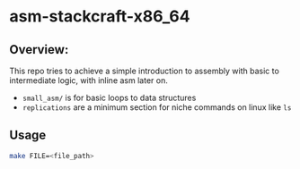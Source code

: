 # asm-stackcraft-x86_64

## Overview:
This repo tries to achieve a simple introduction to assembly with basic to intermediate logic, with inline asm later on.

- `small_asm/` is for basic loops to data structures
- `replications` are a minimum section for niche commands on linux like `ls`

## Usage

```bash
make FILE=<file_path>
```
